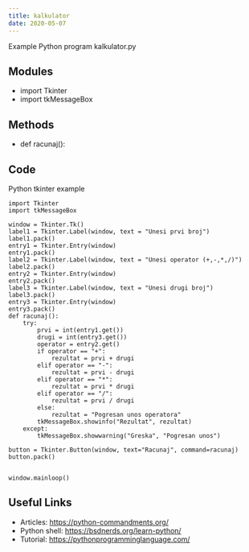 ```yaml
---
title: kalkulator
date: 2020-05-07
---
```

Example Python program kalkulator.py

## Modules

* import Tkinter
* import tkMessageBox

## Methods

* def racunaj():

## Code

Python tkinter example

    import Tkinter
    import tkMessageBox
    
    window = Tkinter.Tk()
    label1 = Tkinter.Label(window, text = "Unesi prvi broj")
    label1.pack()
    entry1 = Tkinter.Entry(window)
    entry1.pack()
    label2 = Tkinter.Label(window, text = "Unesi operator (+,-,*,/)")
    label2.pack()
    entry2 = Tkinter.Entry(window)
    entry2.pack()
    label3 = Tkinter.Label(window, text = "Unesi drugi broj")
    label3.pack()
    entry3 = Tkinter.Entry(window)
    entry3.pack()
    def racunaj():
        try:
            prvi = int(entry1.get())
            drugi = int(entry3.get())
            operator = entry2.get()
            if operator == "+":
                rezultat = prvi + drugi
            elif operator == "-":
                rezultat = prvi - drugi
            elif operator == "*":
                rezultat = prvi * drugi
            elif operator == "/":
                rezultat = prvi / drugi
            else:
                rezultat = "Pogresan unos operatora"
            tkMessageBox.showinfo("Rezultat", rezultat)
        except:
            tkMessageBox.showwarning("Greska", "Pogresan unos")
    
    button = Tkinter.Button(window, text="Racunaj", command=racunaj)
    button.pack()
    
    
    window.mainloop()

## Useful Links

- Articles: https://python-commandments.org/
- Python shell: https://bsdnerds.org/learn-python/
- Tutorial: https://pythonprogramminglanguage.com/
